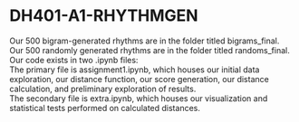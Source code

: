 # DH401-A1-RHYTHMGEN

Our 500 bigram-generated rhythms are in the folder titled bigrams_final.  
Our 500 randomly generated rhythms are in the folder titled randoms_final.  
Our code exists in two .ipynb files:   
   The primary file is assignment1.ipynb, which houses our initial data exploration, our distance function, our score generation, our distance calculation, and preliminary exploration of results.  
   The secondary file is extra.ipynb, which houses our visualization and statistical tests performed on calculated distances.  
